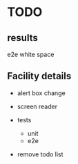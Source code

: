 # TODO

## results

e2e
white space

## Facility details

- alert box change
- screen reader
- tests
  - unit
  - e2e

- remove todo list
